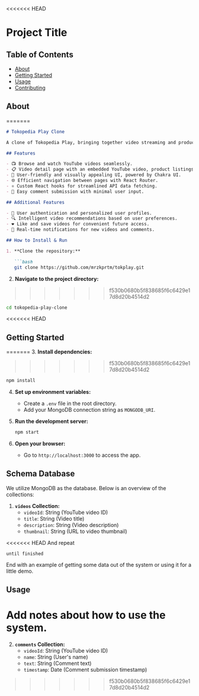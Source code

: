 <<<<<<< HEAD
# Project Title

## Table of Contents

- [About](#about)
- [Getting Started](#getting_started)
- [Usage](#usage)
- [Contributing](../CONTRIBUTING.md)

## About <a name = "about"></a>
=======
```markdown
# Tokopedia Play Clone

A clone of Tokopedia Play, bringing together video streaming and product selling in one platform.

## Features

- 📺 Browse and watch YouTube videos seamlessly.
- 📋 Video detail page with an embedded YouTube video, product listings, comments, and an interactive comment submission form.
- 🎨 User-friendly and visually appealing UI, powered by Chakra UI.
- 🌐 Efficient navigation between pages with React Router.
- ⚛️ Custom React hooks for streamlined API data fetching.
- 💬 Easy comment submission with minimal user input.

## Additional Features

- 🔐 User authentication and personalized user profiles.
- 🔍 Intelligent video recommendations based on user preferences.
- ❤️ Like and save videos for convenient future access.
- 🔔 Real-time notifications for new videos and comments.

## How to Install & Run

1. **Clone the repository:**

   ```bash
   git clone https://github.com/mrzkprtm/tokplay.git
   ```

2. **Navigate to the project directory:**
>>>>>>> f530b0680b5f838685f6c6429e17d8d20b4514d2

   ```bash
   cd tokopedia-play-clone
   ```

<<<<<<< HEAD
## Getting Started <a name = "getting_started"></a>
=======
3. **Install dependencies:**
>>>>>>> f530b0680b5f838685f6c6429e17d8d20b4514d2

   ```bash
   npm install
   ```

4. **Set up environment variables:**
   - Create a `.env` file in the root directory.
   - Add your MongoDB connection string as `MONGODB_URI`.

5. **Run the development server:**

   ```bash
   npm start
   ```

6. **Open your browser:**
   - Go to `http://localhost:3000` to access the app.

## Schema Database

We utilize MongoDB as the database. Below is an overview of the collections:

1. **`videos` Collection:**
   - `videoId`: String (YouTube video ID)
   - `title`: String (Video title)
   - `description`: String (Video description)
   - `thumbnail`: String (URL to video thumbnail)

<<<<<<< HEAD
And repeat

```
until finished
```

End with an example of getting some data out of the system or using it for a little demo.

## Usage <a name = "usage"></a>

Add notes about how to use the system.
=======
2. **`comments` Collection:**
   - `videoId`: String (YouTube video ID)
   - `name`: String (User's name)
   - `text`: String (Comment text)
   - `timestamp`: Date (Comment submission timestamp)
>>>>>>> f530b0680b5f838685f6c6429e17d8d20b4514d2
